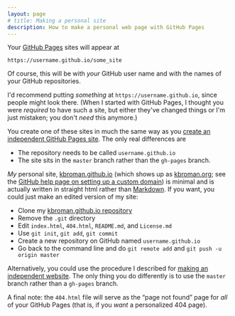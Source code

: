 ```yaml
---
layout: page
# title: Making a personal site
description: How to make a personal web page with GitHub Pages
---
```


Your [GitHub Pages](https://pages.github.com) sites will appear at

    https://username.github.io/some_site

Of course, this will be with _your_ GitHub user name and with the
names of your GitHub repositories.

I'd recommend putting _something_ at `https://username.github.io`,
since people might look there. (When I started with GitHub Pages, I
thought you were _required_ to have such a site, but either they've
changed things or I'm just mistaken; you don't _need_ this anymore.)

You create one of these sites in much the same way as you
[create an independent GitHub Pages site](independent_site). The only
real differences are

- The repository needs to be called `username.github.io`
- The site sits in the `master` branch rather than the `gh-pages` branch.

_My_ personal site, [kbroman.github.io](https://kbroman.github.io)
(which shows up as [kbroman.org](https://kbroman.org); see the
[GitHub help page on setting up a custom domain](https://help.github.com/articles/setting-up-a-custom-domain-with-github-pages))
is minimal and is actually written in straight html rather than
[Markdown](https://daringfireball.net/projects/markdown/). If you
want, you could just make an edited version of my site:

- Clone my
  [kbroman.github.io repository](https://github.com/kbroman/kbroman.github.io)
- Remove the `.git` directory
- Edit `index.html`, `404.html`, `README.md`, and `License.md`
- Use `git init`, `git add`, `git commit`
- Create a new repository on GitHub named `username.github.io`
- Go back to the command line and do `git remote add` and
  `git push -u origin master`

Alternatively, you could use the procedure I described for
[making an independent website](independent_site.html). The only thing
you do differently is to use the `master` branch rather than a
`gh-pages` branch.

A final note: the `404.html` file will serve as the &ldquo;page not
found&rdquo; page for _all_ of your GitHub Pages (that is, if you
_want_ a personalized 404 page).
